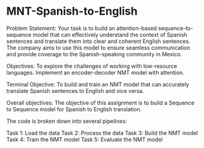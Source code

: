 # MNT-Spanish-to-English

Problem Statement: Your task is to build an attention-based sequence-to-sequence model that can effectively understand the context of Spanish sentences and translate them into clear and coherent English sentences. The company aims to use this model to ensure seamless communication and provide coverage to the Spanish-speaking community in Mexico.

Objectives: To explore the challenges of working with low-resource languages. Implement an encoder-decoder NMT model with attention.

Terminal Objective: To build and train an NMT model that can accurately translate Spanish sentences to English and vice versa.

Overall objectives:
The objective of this assignment is to build a Sequence to Sequence model for Spanish to English translation.

The code is broken down into several pipelines:

Task 1: Load the data
Task 2: Process the data
Task 3: Build the NMT model
Task 4: Train the NMT model
Task 5: Evaluate the NMT model
